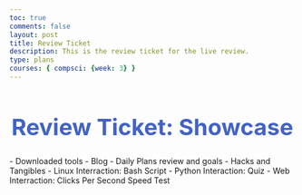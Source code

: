 ```yaml
---
toc: true
comments: false
layout: post
title: Review Ticket
description: This is the review ticket for the live review. 
type: plans
courses: { compsci: {week: 3} }
---
```


<h1 style="text-align: center; color:#4263C6;font-weight:700; font-size:40px">Review Ticket: Showcase</h1>

<p>
- Downloaded tools
- Blog
- Daily Plans review and goals
- Hacks and Tangibles
  - Linux Interraction: Bash Script
  - Python Interaction: Quiz
  - Web Interraction: Clicks Per Second Speed Test
</p>